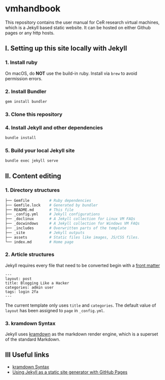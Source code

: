 # vmhandbook

This repository contains the user manual for CeR research virtual machines, which is a Jekyll based static website. It can be hosted on either Github pages or any http hosts.

## I. Setting up this site locally with Jekyll

### 1. Install ruby

On macOS, do **NOT** use the build-in ruby. Install via `brew` to avoid permission errors.

### 2. Install Bundler

```bash
gem install bundler
```

### 3. Clone this repository

### 4. Install Jekyll and other dependencies

```bash
bundle install
```

### 5. Build your local Jekyll site

```bash
bundle exec jekyll serve
```

## II. Content editing

### 1. Directory structures

```bash
├── Gemfile         # Ruby dependencies
├── Gemfile.lock    # Generated by bundler
├── README.md       # This file
├── _config.yml     # Jekyll configurations
├── _doclinux       # A Jekyll collection for Linux VM FAQs
├── _docwindows     # A Jekyll collection for Windows VM FAQs
├── _includes       # Overwritten parts of the template 
├── _site           # Jekyll outputs
├── assets          # Static files like images, JS/CSS files.
└── index.md        # Home page
```

### 2. Article structures

Jekyll requires every file that need to be converted begin with a [front matter](https://jekyllrb.com/docs/frontmatter/)

```
---
layout: post
title: Blogging Like a Hacker
categories: admin user
tags: login 2fa
---
```

The current template only uses `title` and `categories`. The default value of `layout` has been assigned to `page` in `_config.yml`.

### 3. kramdown Syntax

Jekyll uses [kramdown](https://kramdown.gettalong.org) as the markdown render engine, which is a superset of the standard Markdown.

## III Useful links

- [kramdown Syntax](https://kramdown.gettalong.org/syntax.html)
- [Using Jekyll as a static site generator with GitHub Pages](https://help.github.com/articles/using-jekyll-as-a-static-site-generator-with-github-pages/)

